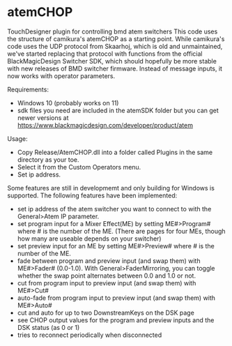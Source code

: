 # atemCHOP
TouchDesigner plugin for controlling bmd atem switchers
This code uses the structure of camikura's atemCHOP as a starting point. While camikura's code uses the UDP protocol from Skaarhoj, which is old and unmaintained, we've started replacing that protocol with functions from the official BlackMagicDesign Switcher SDK, which should hopefully be more stable with new releases of BMD switcher firmware. Instead of message inputs, it now works with operator parameters.

Requirements:

- Windows 10 (probably works on 11)
- sdk files you need are included in the atemSDK folder but you can get newer versions at https://www.blackmagicdesign.com/developer/product/atem

Usage:

- Copy Release/AtemCHOP.dll into a folder called Plugins in the same directory as your toe.
- Select it from the Custom Operators menu.
- Set ip address.

Some features are still in developmemt and only building for Windows is supported. The following features have been implemented:

- set ip address of the atem switcher you want to connect to with the General>Atem IP parameter.
- set program input for a Mixer Effect(ME) by setting ME#>Program# where # is the number of the ME. (There are pages for four MEs, though how many are useable depends on your switcher) 
- set preview input for an ME by setting ME#>Preview# where # is the number of the ME. 
- fade between program and preview input (and swap them) with ME#>Fader# (0.0-1.0). With General>FaderMirroring, you can toggle whether the swap point alternates between 0.0 and 1.0 or not.
- cut from program input to preview input (and swap them) with ME#>Cut#
- auto-fade from program input to preview input (and swap them) with ME#>Auto#
- cut and auto for up to two DownstreamKeys on the DSK page
- see CHOP output values for the program and preview inputs and the DSK status (as 0 or 1)
- tries to reconnect periodically when disconnected
